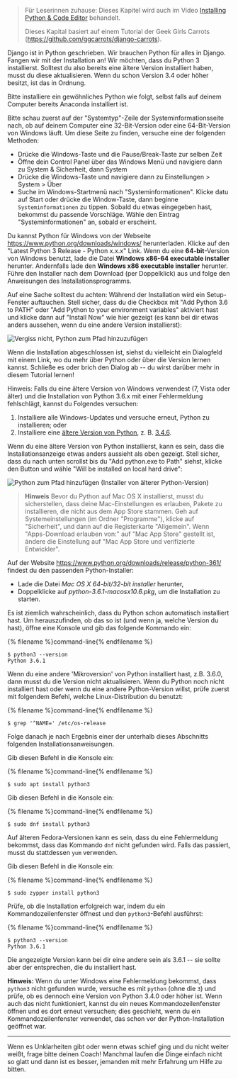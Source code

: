 > Für Leserinnen zuhause: Dieses Kapitel wird auch im Video [Installing Python & Code Editor](https://www.youtube.com/watch?v=pVTaqzKZCdA) behandelt.
> 
> Dieses Kapital basiert auf einem Tutorial der Geek Girls Carrots (https://github.com/ggcarrots/django-carrots).

Django ist in Python geschrieben. Wir brauchen Python für alles in Django. Fangen wir mit der Installation an! Wir möchten, dass du Python 3 installierst. Solltest du also bereits eine ältere Version installiert haben, musst du diese aktualisieren. Wenn du schon Version 3.4 oder höher besitzt, ist das in Ordnung.

Bitte installiere ein gewöhnliches Python wie folgt, selbst falls auf deinem Computer bereits Anaconda installiert ist.

<!--sec data-title="Install Python: Windows" data-id="python_windows" data-collapse=true ces-->

Bitte schau zuerst auf der "Systemtyp"-Zeile der Systeminformationsseite nach, ob auf deinem Computer eine 32-Bit-Version oder eine 64-Bit-Version von Windows läuft. Um diese Seite zu finden, versuche eine der folgenden Methoden:

* Drücke die Windows-Taste und die Pause/Break-Taste zur selben Zeit
* Öffne dein Control Panel über das Windows Menü und navigiere dann zu System & Sicherheit, dann System
* Drücke die Windows-Taste und navigiere dann zu Einstellungen > System > Über
* Suche im Windows-Startmenü nach "Systeminformationen". Klicke datu auf Start oder drücke die Window-Taste, dann beginne `Systeminformationen` zu tippen. Sobald du etwas eingegeben hast, bekommst du passende Vorschläge. Wähle den Eintrag "Systeminformationen" an, sobald er erscheint.

Du kannst Python für Windows von der Webseite https://www.python.org/downloads/windows/ herunterladen. Klicke auf den "Latest Python 3 Release - Python x.x.x" Link. Wenn du eine **64-bit**-Version von Windows benutzt, lade die Datei **Windows x86-64 executable installer** herunter. Andernfalls lade den **Windows x86 executable installer** herunter. Führe den Installer nach dem Download (per Doppelklick) aus und folge den Anweisungen des Installationsprogramms.

Auf eine Sache solltest du achten: Während der Installation wird ein Setup-Fenster auftauchen. Stell sicher, dass du die Checkbox mit "Add Python 3.6 to PATH" oder "Add Python to your environment variables" aktiviert hast und klicke dann auf "Install Now" wie hier gezeigt (es kann bei dir etwas anders aussehen, wenn du eine andere Version installierst):

![Vergiss nicht, Python zum Pfad hinzuzufügen](../python_installation/images/python-installation-options.png)

Wenn die Installation abgeschlossen ist, siehst du vielleicht ein Dialogfeld mit einem Link, wo du mehr über Python oder über die Version lernen kannst. Schließe es oder brich den Dialog ab -- du wirst darüber mehr in diesem Tutorial lernen!

Hinweis: Falls du eine ältere Version von Windows verwendest (7, Vista oder älter) und die Installation von Python 3.6.x mit einer Fehlermeldung fehlschlägt, kannst du Folgendes versuchen:

1. Installiere alle Windows-Updates und versuche erneut, Python zu installieren; oder
2. Installiere eine [ältere Version von Python](https://www.python.org/downloads/windows/), z. B. [3.4.6](https://www.python.org/downloads/release/python-346/).

Wenn du eine ältere Version von Python installierst, kann es sein, dass die Installationsanzeige etwas anders aussieht als oben gezeigt. Stell sicher, dass du nach unten scrollst bis du "Add python.exe to Path" siehst, klicke den Button und wähle "Will be installed on local hard drive":

![Python zum Pfad hinzufügen (Installer von älterer Python-Version)](../python_installation/images/add_python_to_windows_path.png)

<!--endsec-->

<!--sec data-title="Install Python: OS X" data-id="python_OSX"
data-collapse=true ces-->

> **Hinweis** Bevor du Python auf Mac OS X installierst, musst du sicherstellen, dass deine Mac-Einstellungen es erlauben, Pakete zu installieren, die nicht aus dem App Store stammen. Geh auf Systemeinstellungen (im Ordner "Programme"), klicke auf "Sicherheit", und dann auf die Registerkarte "Allgemein". Wenn "Apps-Download erlauben von:" auf "Mac App Store" gestellt ist, ändere die Einstellung auf "Mac App Store und verifizierte Entwickler".

Auf der Website https://www.python.org/downloads/release/python-361/ findest du den passenden Python-Installer:

* Lade die Datei *Mac OS X 64-bit/32-bit installer* herunter,
* Doppelklicke auf *python-3.6.1-macosx10.6.pkg*, um die Installation zu starten.

<!--endsec-->

<!--sec data-title="Install Python: Linux" data-id="python_linux"
data-collapse=true ces-->

Es ist ziemlich wahrscheinlich, dass du Python schon automatisch installiert hast. Um herauszufinden, ob das so ist (und wenn ja, welche Version du hast), öffne eine Konsole und gib das folgende Kommando ein:

{% filename %}command-line{% endfilename %}

    $ python3 --version
    Python 3.6.1
    

Wenn du eine andere 'Mikroversion' von Python installiert hast, z.B. 3.6.0, dann musst du die Version nicht aktualisieren. Wenn du Python noch nicht installiert hast oder wenn du eine andere Python-Version willst, prüfe zuerst mit folgendem Befehl, welche Linux-Distribution du benutzt:

{% filename %}command-line{% endfilename %}

    $ grep '^NAME=' /etc/os-release
    

Folge danach je nach Ergebnis einer der unterhalb dieses Abschnitts folgenden Installationsanweisungen.

<!--endsec-->

<!--sec data-title="Install Python: Debian or Ubuntu" data-id="python_debian" data-collapse=true ces-->

Gib diesen Befehl in die Konsole ein:

{% filename %}command-line{% endfilename %}

    $ sudo apt install python3
    

<!--endsec-->

<!--sec data-title="Install Python: Fedora" data-id="python_fedora"
data-collapse=true ces-->

Gib diesen Befehl in die Konsole ein:

{% filename %}command-line{% endfilename %}

    $ sudo dnf install python3
    

Auf älteren Fedora-Versionen kann es sein, dass du eine Fehlermeldung bekommst, dass das Kommando `dnf` nicht gefunden wird. Falls das passiert, musst du stattdessen `yum` verwenden.

<!--endsec-->

<!--sec data-title="Install Python: openSUSE" data-id="python_openSUSE"
data-collapse=true ces-->

Gib diesen Befehl in die Konsole ein:

{% filename %}command-line{% endfilename %}

    $ sudo zypper install python3
    

<!--endsec-->

Prüfe, ob die Installation erfolgreich war, indem du ein Kommandozeilenfenster öffnest und den `python3`-Befehl ausführst:

{% filename %}command-line{% endfilename %}

    $ python3 --version
    Python 3.6.1
    

Die angezeigte Version kann bei dir eine andere sein als 3.6.1 -- sie sollte aber der entsprechen, die du installiert hast.

**Hinweis:** Wenn du unter Windows eine Fehlermeldung bekommst, dass `python3` nicht gefunden wurde, versuche es mit `python` (ohne die `3`) und prüfe, ob es dennoch eine Version von Python 3.4.0 oder höher ist. Wenn auch das nicht funktioniert, kannst du ein neues Kommandozeilenfenster öffnen und es dort erneut versuchen; dies geschieht, wenn du ein Kommandozeilenfenster verwendet, das schon vor der Python-Installation geöffnet war.

* * *

Wenn es Unklarheiten gibt oder wenn etwas schief ging und du nicht weiter weißt, frage bitte deinen Coach! Manchmal laufen die Dinge einfach nicht so glatt und dann ist es besser, jemanden mit mehr Erfahrung um Hilfe zu bitten.